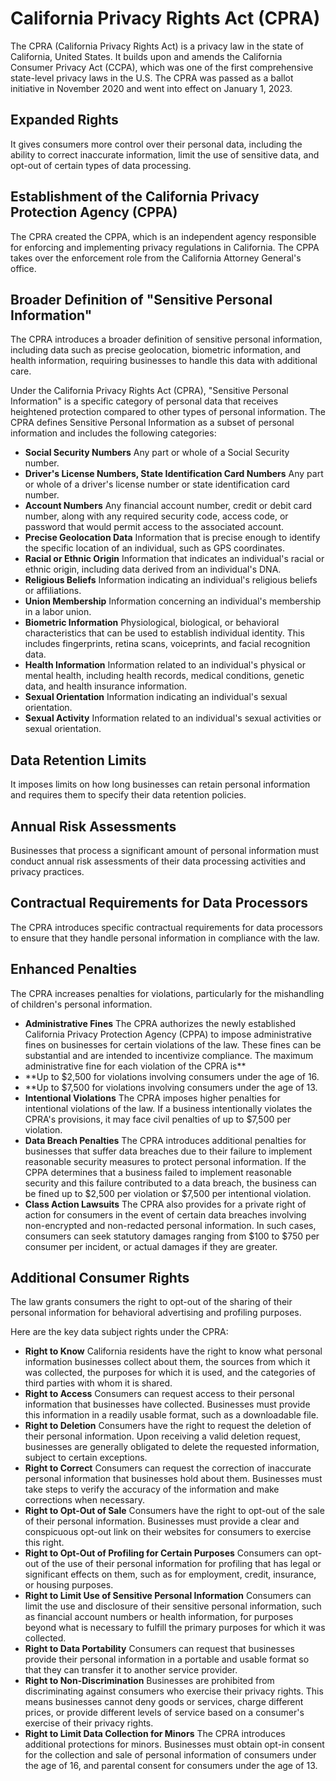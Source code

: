 # California Privacy Rights Act (CPRA)
The CPRA (California Privacy Rights Act) is a privacy law in the state of California, United States. It builds upon and amends the California Consumer Privacy Act (CCPA), which was one of the first comprehensive state-level privacy laws in the U.S. The CPRA was passed as a ballot initiative in November 2020 and went into effect on January 1, 2023.

## Expanded Rights
It gives consumers more control over their personal data, including the ability to correct inaccurate information, limit the use of sensitive data, and opt-out of certain types of data processing.
## Establishment of the California Privacy Protection Agency (CPPA)
The CPRA created the CPPA, which is an independent agency responsible for enforcing and implementing privacy regulations in California. The CPPA takes over the enforcement role from the California Attorney General's office.
## Broader Definition of "Sensitive Personal Information"
The CPRA introduces a broader definition of sensitive personal information, including data such as precise geolocation, biometric information, and health information, requiring businesses to handle this data with additional care.

Under the California Privacy Rights Act (CPRA), "Sensitive Personal Information" is a specific category of personal data that receives heightened protection compared to other types of personal information. The CPRA defines Sensitive Personal Information as a subset of personal information and includes the following categories:
- **Social Security Numbers** Any part or whole of a Social Security number.
- **Driver's License Numbers, State Identification Card Numbers** Any part or whole of a driver's license number or state identification card number.
- **Account Numbers** Any financial account number, credit or debit card number, along with any required security code, access code, or password that would permit access to the associated account.
- **Precise Geolocation Data** Information that is precise enough to identify the specific location of an individual, such as GPS coordinates.
- **Racial or Ethnic Origin** Information that indicates an individual's racial or ethnic origin, including data derived from an individual's DNA.
- **Religious Beliefs** Information indicating an individual's religious beliefs or affiliations.
- **Union Membership** Information concerning an individual's membership in a labor union.
- **Biometric Information** Physiological, biological, or behavioral characteristics that can be used to establish individual identity. This includes fingerprints, retina scans, voiceprints, and facial recognition data.
- **Health Information** Information related to an individual's physical or mental health, including health records, medical conditions, genetic data, and health insurance information.
- **Sexual Orientation** Information indicating an individual's sexual orientation.
- **Sexual Activity** Information related to an individual's sexual activities or sexual orientation.

## Data Retention Limits
It imposes limits on how long businesses can retain personal information and requires them to specify their data retention policies.
## Annual Risk Assessments
Businesses that process a significant amount of personal information must conduct annual risk assessments of their data processing activities and privacy practices.
## Contractual Requirements for Data Processors
The CPRA introduces specific contractual requirements for data processors to ensure that they handle personal information in compliance with the law.
## Enhanced Penalties
The CPRA increases penalties for violations, particularly for the mishandling of children's personal information.

- **Administrative Fines** The CPRA authorizes the newly established California Privacy Protection Agency (CPPA) to impose administrative fines on businesses for certain violations of the law. These fines can be substantial and are intended to incentivize compliance. The maximum administrative fine for each violation of the CPRA is**
- **Up to $2,500 for violations involving consumers under the age of 16.
- **Up to $7,500 for violations involving consumers under the age of 13.
- **Intentional Violations** The CPRA imposes higher penalties for intentional violations of the law. If a business intentionally violates the CPRA's provisions, it may face civil penalties of up to $7,500 per violation.
- **Data Breach Penalties** The CPRA introduces additional penalties for businesses that suffer data breaches due to their failure to implement reasonable security measures to protect personal information. If the CPPA determines that a business failed to implement reasonable security and this failure contributed to a data breach, the business can be fined up to $2,500 per violation or $7,500 per intentional violation.
- **Class Action Lawsuits** The CPRA also provides for a private right of action for consumers in the event of certain data breaches involving non-encrypted and non-redacted personal information. In such cases, consumers can seek statutory damages ranging from $100 to $750 per consumer per incident, or actual damages if they are greater.
## Additional Consumer Rights
The law grants consumers the right to opt-out of the sharing of their personal information for behavioral advertising and profiling purposes.

Here are the key data subject rights under the CPRA:
- **Right to Know** California residents have the right to know what personal information businesses collect about them, the sources from which it was collected, the purposes for which it is used, and the categories of third parties with whom it is shared.
- **Right to Access** Consumers can request access to their personal information that businesses have collected. Businesses must provide this information in a readily usable format, such as a downloadable file.
- **Right to Deletion** Consumers have the right to request the deletion of their personal information. Upon receiving a valid deletion request, businesses are generally obligated to delete the requested information, subject to certain exceptions.
- **Right to Correct** Consumers can request the correction of inaccurate personal information that businesses hold about them. Businesses must take steps to verify the accuracy of the information and make corrections when necessary.
- **Right to Opt-Out of Sale** Consumers have the right to opt-out of the sale of their personal information. Businesses must provide a clear and conspicuous opt-out link on their websites for consumers to exercise this right.
- **Right to Opt-Out of Profiling for Certain Purposes** Consumers can opt-out of the use of their personal information for profiling that has legal or significant effects on them, such as for employment, credit, insurance, or housing purposes.
- **Right to Limit Use of Sensitive Personal Information** Consumers can limit the use and disclosure of their sensitive personal information, such as financial account numbers or health information, for purposes beyond what is necessary to fulfill the primary purposes for which it was collected.
- **Right to Data Portability** Consumers can request that businesses provide their personal information in a portable and usable format so that they can transfer it to another service provider.
- **Right to Non-Discrimination** Businesses are prohibited from discriminating against consumers who exercise their privacy rights. This means businesses cannot deny goods or services, charge different prices, or provide different levels of service based on a consumer's exercise of their privacy rights.
- **Right to Limit Data Collection for Minors** The CPRA introduces additional protections for minors. Businesses must obtain opt-in consent for the collection and sale of personal information of consumers under the age of 16, and parental consent for consumers under the age of 13.


